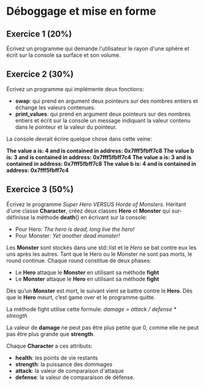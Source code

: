 # Déboggage et mise en forme

## Exercice 1 (20%)

Écrivez un programme qui demande l'utilisateur le rayon d'une sphère et écrit sur la console
sa surface et son volume.

## Exercice 2 (30%)

Écrivez un programme qui implémente deux fonctions:

- **swap**: qui prend en argument deux pointeurs sur des nombres entiers et échange les valeurs contenues.
- **print_values**: qui prend en argument deux pointeurs sur des nombres entiers et écrit sur la console un message indiquant la valeur contenu dans le pointeur et la valeur du pointeur.

La console devrait écrire quelque chose dans cette veine:

**The value a is: 4 and is contained in address: 0x7fff5fbff7c8**
**The value b is: 3 and is contained in address: 0x7fff5fbff7c4**
**The value a is: 3 and is contained in address: 0x7fff5fbff7c8**
**The value b is: 4 and is contained in address: 0x7fff5fbff7c4**

## Exercice 3 (50%)

Écrivez le programme _Super Hero VERSUS Horde of Monsters_. Héritant d'une classe **Character**, créez deux classes **Hero** et **Monster** qui sur-définisse la méthode **death**() en écrivant sur la console:

- Pour Hero: _The hero is dead, long live the hero!_
- Pour Monster: _Yet another dead monster!_

Les **Monster** sont stockés dans une std::list et le *Hero* se bat contre eux les uns après les autres. Tant que le Hero ou le Monster ne sont pas morts, le round continue. Chaque round constitue de deux phases:

- Le **Hero** attaque le **Monster** en utilisant sa méthode **fight**
- Le **Monster** attaque le **Hero** en utilisant sa méthode **fight**

Dès qu’un **Monster** est mort, le suivant vient se battre contre le **Hero**. Dès que le **Hero** meurt, c’est game over et le programme quitte.

La méthode fight utilise cette formule: _damage = attack / defense * strength_

La valeur de **damage** ne peut pas être plus petite que 0, comme elle ne peut pas être plus grande que **strength**.

Chaque **Character** a ces attributs:

- **health**: les points de vie restants
- **strength**: la puissance des dommages
- **attack**: la valeur de comparaison d'attaque
- **defense**: la valeur de comparaison de défense.